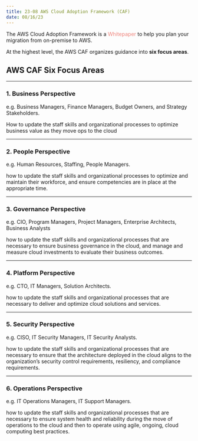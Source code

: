 ```yaml
---
title: 23-08 AWS Cloud Adoption Framework (CAF)
date: 08/16/23
---
```


The AWS Cloud Adoption Framework is a <span style="color:#ef857d">Whitepaper</span> to help you plan your migration from on-premise to AWS.

At the highest level, the AWS CAF organizes guidance into **six focus areas**.

## AWS CAF Six Focus Areas

---

### 1. Business Perspective 

e.g. Business Managers, Finance Managers, Budget Owners, and Strategy Stakeholders.

How to update the staff skills and organizational processes to optimize business value as they move ops to the cloud

---

### 2. People Perspective

e.g. Human Resources, Staffing, People Managers.

how to update the staff skills and organizational processes to optimize and maintain their workforce, and ensure competencies are in place at the appropriate time.

---

### 3. Governance Perspective 

e.g. CIO, Program Managers, Project Managers, Enterprise Architects, Business Analysts

how to update the staff skills and organizational processes that are necessary to ensure business governance in the cloud, and manage and measure cloud investments to evaluate their business outcomes.

---

### 4. Platform Perspective 

e.g. CTO, IT Managers, Solution Architects.

how to update the staff skills and organizational processes that are necessary to deliver and optimize cloud solutions and services.

---

### 5. Security Perspective 

e.g. CISO, IT Security Managers, IT Security Analysts.

how to update the staff skills and organizational processes that are necessary to ensure that the architecture deployed in the cloud aligns to the organization’s security control requirements, resiliency, and compliance requirements.

---

### 6. Operations Perspective 

e.g. IT Operations Managers, IT Support Managers.

how to update the staff skills and organizational processes that are necessary to ensure system health and reliability during the move of operations to the cloud and then to operate using agile, ongoing, cloud computing best practices.
